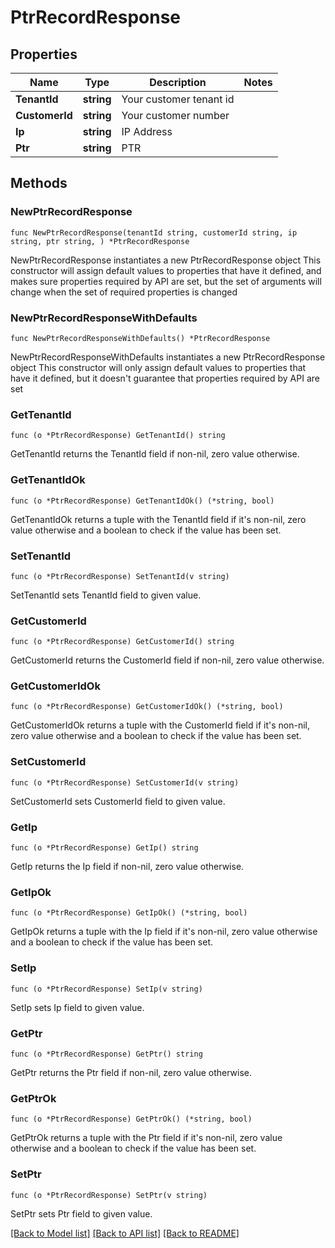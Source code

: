 # PtrRecordResponse

## Properties

Name | Type | Description | Notes
------------ | ------------- | ------------- | -------------
**TenantId** | **string** | Your customer tenant id | 
**CustomerId** | **string** | Your customer number | 
**Ip** | **string** | IP Address | 
**Ptr** | **string** | PTR | 

## Methods

### NewPtrRecordResponse

`func NewPtrRecordResponse(tenantId string, customerId string, ip string, ptr string, ) *PtrRecordResponse`

NewPtrRecordResponse instantiates a new PtrRecordResponse object
This constructor will assign default values to properties that have it defined,
and makes sure properties required by API are set, but the set of arguments
will change when the set of required properties is changed

### NewPtrRecordResponseWithDefaults

`func NewPtrRecordResponseWithDefaults() *PtrRecordResponse`

NewPtrRecordResponseWithDefaults instantiates a new PtrRecordResponse object
This constructor will only assign default values to properties that have it defined,
but it doesn't guarantee that properties required by API are set

### GetTenantId

`func (o *PtrRecordResponse) GetTenantId() string`

GetTenantId returns the TenantId field if non-nil, zero value otherwise.

### GetTenantIdOk

`func (o *PtrRecordResponse) GetTenantIdOk() (*string, bool)`

GetTenantIdOk returns a tuple with the TenantId field if it's non-nil, zero value otherwise
and a boolean to check if the value has been set.

### SetTenantId

`func (o *PtrRecordResponse) SetTenantId(v string)`

SetTenantId sets TenantId field to given value.


### GetCustomerId

`func (o *PtrRecordResponse) GetCustomerId() string`

GetCustomerId returns the CustomerId field if non-nil, zero value otherwise.

### GetCustomerIdOk

`func (o *PtrRecordResponse) GetCustomerIdOk() (*string, bool)`

GetCustomerIdOk returns a tuple with the CustomerId field if it's non-nil, zero value otherwise
and a boolean to check if the value has been set.

### SetCustomerId

`func (o *PtrRecordResponse) SetCustomerId(v string)`

SetCustomerId sets CustomerId field to given value.


### GetIp

`func (o *PtrRecordResponse) GetIp() string`

GetIp returns the Ip field if non-nil, zero value otherwise.

### GetIpOk

`func (o *PtrRecordResponse) GetIpOk() (*string, bool)`

GetIpOk returns a tuple with the Ip field if it's non-nil, zero value otherwise
and a boolean to check if the value has been set.

### SetIp

`func (o *PtrRecordResponse) SetIp(v string)`

SetIp sets Ip field to given value.


### GetPtr

`func (o *PtrRecordResponse) GetPtr() string`

GetPtr returns the Ptr field if non-nil, zero value otherwise.

### GetPtrOk

`func (o *PtrRecordResponse) GetPtrOk() (*string, bool)`

GetPtrOk returns a tuple with the Ptr field if it's non-nil, zero value otherwise
and a boolean to check if the value has been set.

### SetPtr

`func (o *PtrRecordResponse) SetPtr(v string)`

SetPtr sets Ptr field to given value.



[[Back to Model list]](../README.md#documentation-for-models) [[Back to API list]](../README.md#documentation-for-api-endpoints) [[Back to README]](../README.md)


